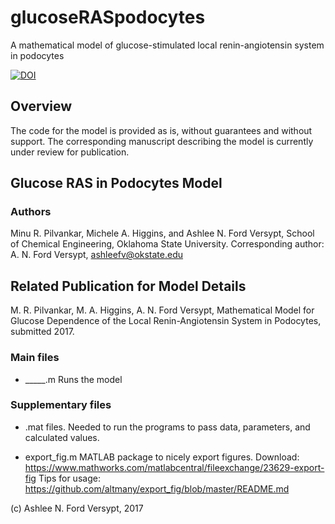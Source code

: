 # glucoseRASpodocytes
A mathematical model of glucose-stimulated local renin-angiotensin system in podocytes

[![DOI](https://zenodo.org/badge/94033856.svg)](https://zenodo.org/badge/latestdoi/94033856)

## Overview
The code for the model is provided as is, without guarantees and without support. The corresponding manuscript describing the model is currently under review for publication.

## Glucose RAS in Podocytes Model
### Authors
Minu R. Pilvankar, Michele A. Higgins, and Ashlee N. Ford Versypt, 
School of Chemical Engineering,
Oklahoma State University.
Corresponding author: A. N. Ford Versypt, ashleefv@okstate.edu

## Related Publication for Model Details
M. R. Pilvankar, M. A. Higgins, A. N. Ford Versypt, Mathematical Model for Glucose Dependence of the Local Renin-Angiotensin System in Podocytes, submitted 2017.

### Main files

* _____.m
   Runs the model 

### Supplementary files
 
* .mat files. 
   Needed to run the programs to pass data, parameters, and calculated values.
    
* export_fig.m
   MATLAB package to nicely export figures.
   Download: https://www.mathworks.com/matlabcentral/fileexchange/23629-export-fig
   Tips for usage: https://github.com/altmany/export_fig/blob/master/README.md

(c) Ashlee N. Ford Versypt, 2017
